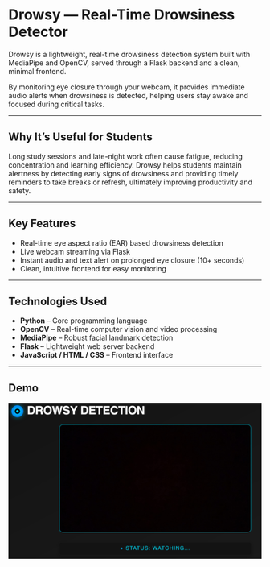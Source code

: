 # Drowsy — Real-Time Drowsiness Detector

Drowsy is a lightweight, real-time drowsiness detection system built with MediaPipe and OpenCV, served through a Flask backend and a clean, minimal frontend.

By monitoring eye closure through your webcam, it provides immediate audio alerts when drowsiness is detected, helping users stay awake and focused during critical tasks.

---

## Why It’s Useful for Students

Long study sessions and late-night work often cause fatigue, reducing concentration and learning efficiency. Drowsy helps students maintain alertness by detecting early signs of drowsiness and providing timely reminders to take breaks or refresh, ultimately improving productivity and safety.

---

## Key Features

- Real-time eye aspect ratio (EAR) based drowsiness detection  
- Live webcam streaming via Flask 
- Instant audio and text alert on prolonged eye closure (10+ seconds)  
- Clean, intuitive frontend for easy monitoring  

---

## Technologies Used

- **Python** – Core programming language  
- **OpenCV** – Real-time computer vision and video processing  
- **MediaPipe** – Robust facial landmark detection  
- **Flask** – Lightweight web server backend  
- **JavaScript / HTML / CSS** – Frontend interface

___

## Demo

![Demo Screenshot](demo.png)




